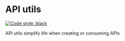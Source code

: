 # API utils

[![Code style: black](https://img.shields.io/badge/code%20style-black-000000.svg)](https://github.com/psf/black)

API utils simplify life when creating or consuming APIs
